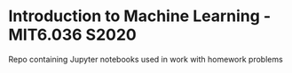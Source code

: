# Introduction to Machine Learning - MIT6.036 S2020
Repo containing Jupyter notebooks used in work with homework problems
